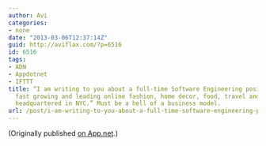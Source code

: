 ```yaml
---
author: Avi
categories:
- none
date: "2013-03-06T12:37:14Z"
guid: http://aviflax.com/?p=6516
id: 6516
tags:
- ADN
- Appdotnet
- IFTTT
title: “I am writing to you about a full-time Software Engineering position for a
  fast growing and leading online fashion, home decor, food, travel and services company,
  headquartered in NYC.” Must be a hell of a business model.
url: /post/i-am-writing-to-you-about-a-full-time-software-engineering-position-for-a-fast-growing-and-leading-online-fashion-home-decor-food-travel-and-services-company-headquartered-in-nyc/
---
```

(Originally published [on App.net](http://alpha.app.net/aviflax/post/3571401).)